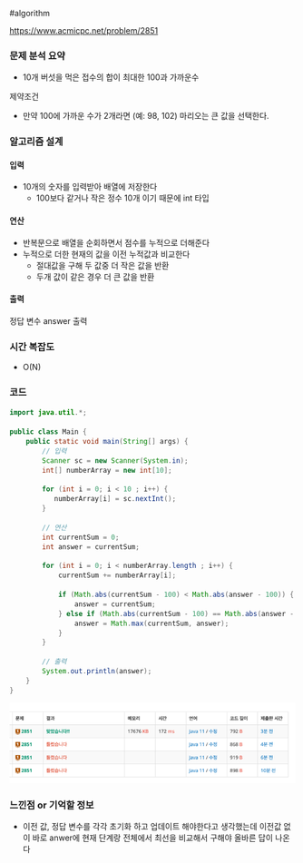 #algorithm

https://www.acmicpc.net/problem/2851
### 문제 분석 요약
- 10개 버섯을 먹은 접수의 합이 최대한 100과 가까운수

제약조건
- 만약 100에 가까운 수가 2개라면 (예: 98, 102) 마리오는 큰 값을 선택한다.
### 알고리즘 설계

#### 입력
- 10개의 숫자를 입력받아 배열에 저장한다
    - 100보다 같거나 작은 정수 10개 이기 때문에 int 타입
#### 연산
- 반복문으로 배열을 순회하면서 점수를 누적으로 더해준다
- 누적으로 더한 현재의 값을 이전 누적값과 비교한다
    - 절대값을 구해 두 값중 더 작은 값을 반환
    - 두개 값이 같은 경우 더 큰 값을 반환
#### 출력
정답 변수 answer 출력

### 시간 복잡도
- O(N)
### 코드
```java  
import java.util.*;

public class Main {
    public static void main(String[] args) {
        // 입력
        Scanner sc = new Scanner(System.in);
        int[] numberArray = new int[10];

        for (int i = 0; i < 10 ; i++) {
           numberArray[i] = sc.nextInt();
        }

        // 연산
        int currentSum = 0;
        int answer = currentSum;

        for (int i = 0; i < numberArray.length ; i++) {
            currentSum += numberArray[i];

            if (Math.abs(currentSum - 100) < Math.abs(answer - 100)) {
                answer = currentSum;
            } else if (Math.abs(currentSum - 100) == Math.abs(answer - 100)) {
                answer = Math.max(currentSum, answer);
            }
        }

        // 출력
        System.out.println(answer);
    }
}

```
![b2851](./b2851.png)

### 느낀점 or 기억할 정보
- 이전 값, 정답 변수를 각각 초기화 하고 업데이트 해야한다고 생각했는데 이전값 없이 바로 anwer에 현재 단계랑 전체에서 최선을 비교해서 구해야 올바른 답이 나온다